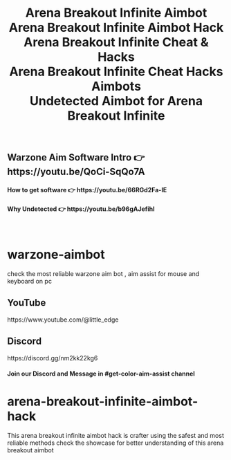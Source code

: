 


<h1 align="center">
  <br>
  Arena Breakout Infinite Aimbot
  <br>
  Arena Breakout Infinite Aimbot Hack
  <br>
  Arena Breakout Infinite Cheat & Hacks
  <br>
  Arena Breakout Infinite Cheat Hacks Aimbots
  <br>
  Undetected Aimbot for Arena Breakout Infinite
</h1>

<br>
<h2>Warzone Aim Software Intro  👉 https://youtu.be/QoCi-SqQo7A </h2>
<h4>How to get software 👉 https://youtu.be/66RGd2Fa-IE </h4>
<h4>Why Undetected 👉 https://youtu.be/b96gAJefihI </h4>
<br>

# warzone-aimbot
check the most reliable warzone aim bot , aim assist for mouse and keyboard on pc

<h2>YouTube</h2>
https://www.youtube.com/@little_edge
<br>
<h2>Discord</h2>
https://discord.gg/nm2kk22kg6
<h4>Join our Discord and Message in #get-color-aim-assist channel</h4>










# arena-breakout-infinite-aimbot-hack
This arena breakout infinite aimbot hack is crafter using the safest and most reliable methods check the showcase for better understanding of this arena breakout aimbot
